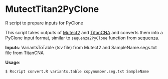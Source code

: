 # MutectTitan2PyClone
R script to prepare inputs for PyClone

This script takes outputs of [Mutect2](https://github.com/broadinstitute/gatk) and [TitanCNA](https://github.com/gavinha/TitanCNA) and converts them into a PyClone input format, similar to `sequenza2PyClone` function from [sequenza](https://github.com/cran/sequenza).

**Inputs**: VariantsToTable (tsv file) from Mutect2 and SampleName.segs.txt file from TitanCNA

**Usage**:

    $ Rscript convert.R variants.table copynumber.seg.txt SampleName

